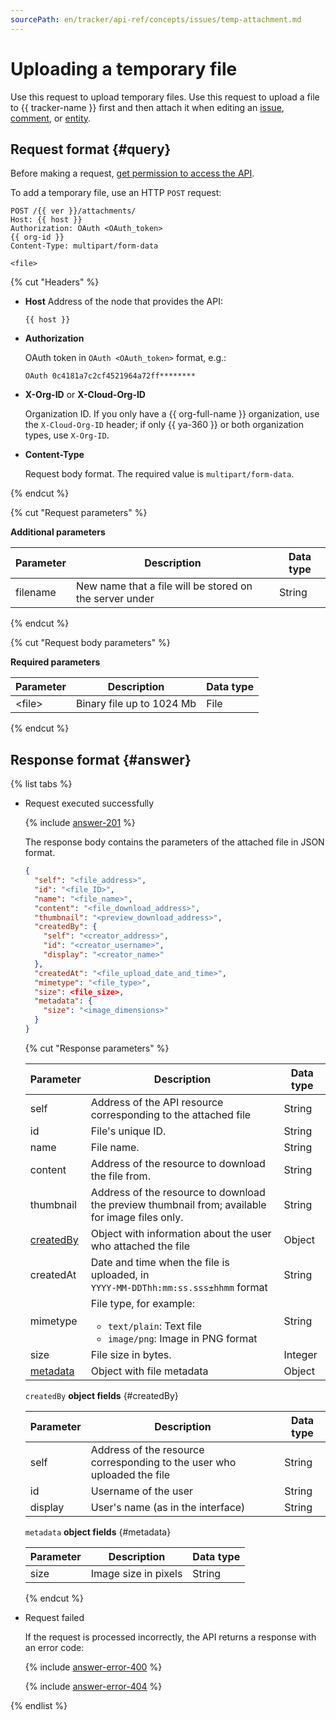 ```yaml
---
sourcePath: en/tracker/api-ref/concepts/issues/temp-attachment.md
---
```

# Uploading a temporary file

Use this request to upload temporary files. Use this request to upload a file to {{ tracker-name }} first and then attach it when editing an [issue](patch-issue.md), [comment](edit-comment.md), or [entity](../entities/update-entity.md).

## Request format {#query}

Before making a request, [get permission to access the API](../access.md).

To add a temporary file, use an HTTP `POST` request:

```
POST /{{ ver }}/attachments/
Host: {{ host }}
Authorization: OAuth <OAuth_token>
{{ org-id }}
Content-Type: multipart/form-data

<file>
```

{% cut "Headers" %}

- **Host**
   Address of the node that provides the API:
   ```
   {{ host }}
   ```

- **Authorization**

   OAuth token in `OAuth <OAuth_token>` format, e.g.:

   ```
   OAuth 0c4181a7c2cf4521964a72ff********
   ```


- **X-Org-ID** or **X-Cloud-Org-ID**

   Organization ID. If you only have a {{ org-full-name }} organization, use the `X-Cloud-Org-ID` header; if only {{ ya-360 }} or both organization types, use `X-Org-ID`.


- **Content-Type**

   Request body format. The required value is `multipart/form-data`.

{% endcut %}

{% cut "Request parameters" %}

**Additional parameters**

| Parameter | Description | Data type |
----- | ----- | -----
| filename | New name that a file will be stored on the server under | String |

{% endcut %}

{% cut "Request body parameters" %}

**Required parameters**

| Parameter | Description | Data type |
----- | ----- | -----
| \<file\> | Binary file up to 1024 Mb | File |

{% endcut %}

## Response format {#answer}

{% list tabs %}

- Request executed successfully

   {% include [answer-201](../../../_includes/tracker/api/answer-201.md) %}

   The response body contains the parameters of the attached file in JSON format.

   ```json
   {
     "self": "<file_address>",
     "id": "<file_ID>",
     "name": "<file_name>",
     "content": "<file_download_address>",
     "thumbnail": "<preview_download_address>",
     "createdBy": {
       "self": "<creator_address>",
       "id": "<creator_username>",
       "display": "<creator_name>"
     },
     "createdAt": "<file_upload_date_and_time>",
     "mimetype": "<file_type>",
     "size": <file_size>,
     "metadata": {
       "size": "<image_dimensions>"
     }
   }
   ```

   {% cut "Response parameters" %}

   | Parameter | Description | Data type |
   ----- | ----- | -----
   | self | Address of the API resource corresponding to the attached file | String |
   | id | File's unique ID. | String |
   | name | File name. | String |
   | content | Address of the resource to download the file from. | String |
   | thumbnail | Address of the resource to download the preview thumbnail from; available for image files only. | String |
   | [createdBy](#createdBy) | Object with information about the user who attached the file | Object |
   | createdAt | Date and time when the file is uploaded, in <br/>```YYYY-MM-DDThh:mm:ss.sss±hhmm``` format | String |
   | mimetype | File type, for example:<ul><li>`text/plain`: Text file</li><li>`image/png`: Image in PNG format</li></ul> | String |
   | size | File size in bytes. | Integer |
   | [metadata](#metadata) | Object with file metadata | Object |

   `createdBy` **object fields** {#createdBy}

   | Parameter | Description | Data type |
   ----- | ----- | -----
   | self | Address of the resource corresponding to the user who uploaded the file | String |
   | id | Username of the user | String |
   | display | User's name (as in the interface) | String |

   `metadata` **object fields** {#metadata}

   | Parameter | Description | Data type |
   ----- | ----- | -----
   | size | Image size in pixels | String |

   {% endcut %}

- Request failed

   If the request is processed incorrectly, the API returns a response with an error code:

   {% include [answer-error-400](../../../_includes/tracker/api/answer-error-400.md) %}

   {% include [answer-error-404](../../../_includes/tracker/api/answer-error-404.md) %}

{% endlist %}